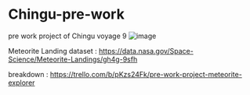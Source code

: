 # Chingu-pre-work
pre work project of Chingu voyage 9
![image](https://user-images.githubusercontent.com/35569652/57583206-180a6280-7509-11e9-8592-601d87a1cf35.png)

 Meteorite Landing dataset : https://data.nasa.gov/Space-Science/Meteorite-Landings/gh4g-9sfh

breakdown : https://trello.com/b/pKzs24Fk/pre-work-project-meteorite-explorer
